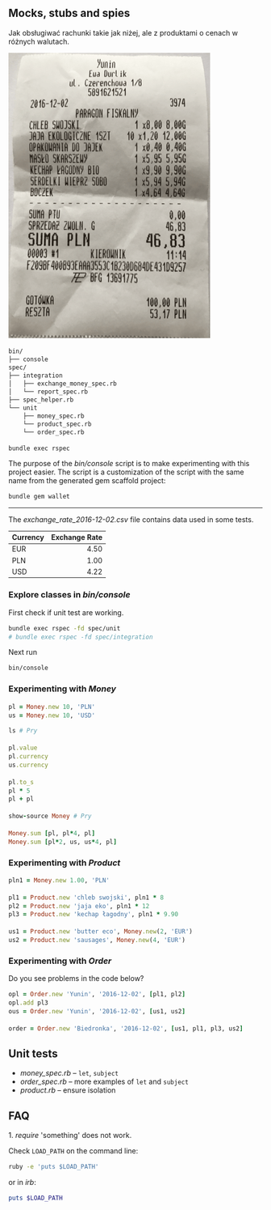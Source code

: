 ## Mocks, stubs and spies

Jak obsługiwać rachunki takie jak niżej, ale z produktami o cenach w różnych
walutach.

![yunin](images/yunin.png)

```
bin/
├── console
spec/
├── integration
│   ├── exchange_money_spec.rb
│   └── report_spec.rb
├── spec_helper.rb
└── unit
    ├── money_spec.rb
    └── product_spec.rb
    └── order_spec.rb

bundle exec rspec
```

The purpose of the _*bin/console*_ script is to make experimenting
with this project easier. The script is a customization of
the script with the same name from the generated gem scaffold project:
```sh
bundle gem wallet
```

----

The _exchange_rate_2016-12-02.csv_ file contains data used in some tests.

| Currency | Exchange Rate |
| -------- | -------------:|
| EUR      | 4.50          |
| PLN      | 1.00          |
| USD      | 4.22          |



### Explore classes in _bin/console_

First check if unit test are working.
```sh
bundle exec rspec -fd spec/unit
# bundle exec rspec -fd spec/integration
```
Next run
```sh
bin/console
```

### Experimenting with _Money_

```ruby
pl = Money.new 10, 'PLN'
us = Money.new 10, 'USD'
```

```ruby
ls # Pry

pl.value
pl.currency
us.currency

pl.to_s
pl * 5
pl + pl

show-source Money # Pry

Money.sum [pl, pl*4, pl]
Money.sum [pl*2, us, us*4, pl]
```


### Experimenting with _Product_

```ruby
pln1 = Money.new 1.00, 'PLN'

pl1 = Product.new 'chleb swojski', pln1 * 8
pl2 = Product.new 'jaja eko', pln1 * 12
pl3 = Product.new 'kechap łagodny', pln1 * 9.90

us1 = Product.new 'butter eco', Money.new(2, 'EUR')
us2 = Product.new 'sausages', Money.new(4, 'EUR')
```


### Experimenting with _Order_


Do you see problems in the code below?

```ruby
opl = Order.new 'Yunin', '2016-12-02', [pl1, pl2]
opl.add pl3
ous = Order.new 'Yunin', '2016-12-02', [us1, us2]

order = Order.new 'Biedronka', '2016-12-02', [us1, pl1, pl3, us2]
```


## Unit tests

* _money_spec.rb_ – `let`, `subject`
* _order_spec.rb_ – more examples of `let` and `subject`
* _product.rb_ – ensure isolation


## FAQ

1\. _require_ 'something' does not work.

Check `LOAD_PATH` on the command line:
```sh
ruby -e 'puts $LOAD_PATH'
```
or in _irb_:
```ruby
puts $LOAD_PATH
```
